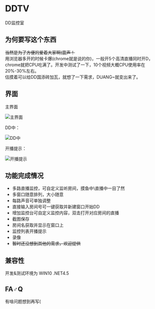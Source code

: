 # DDTV
DD监控室

## 为何要写这个东西
~~当然是为了方便的爱着大家啊(震声！~~  
用浏览器多开的时候卡爆(chrome就是说的你)，一般开5个高清直播同时开D，chrome就把CPU吃满了。开发中测试了一下，10个视频大概CPU使用率在20%-30%左右。  
估摸着可以给DD国添砖加瓦，就想了一下需求，DUANG~就变出来了。

## 界面
主界面

![主界面](https://github.com/CHKZL/DDTV/blob/master/src/1.png)

DD中：

![DD中](https://github.com/CHKZL/DDTV/blob/master/src/2.png)

开播提示：

![开播提示](https://github.com/CHKZL/DDTV/blob/master/src/3.png)



## 功能完成情况
* 多路直播监控，可自定义监听房间，摸鱼中\直播中一目了然
* 多窗口随意排列，大小随意
* 每路声音可单独调整
* 直接输入房间号可一键获取并新建窗口开始DD
* 增加监控台可自定义监控内容，双击打开对应房间的直播
* 截图保存
* 房间名获取并显示在窗口上
* 监控列表开播提示
* 录像
* ~~暂时还没想到其他的需求，欢迎提供~~

## 兼容性
开发&测试环境为 WIN10  .NET4.5

## FA♂Q
有啥问题想到再写(
